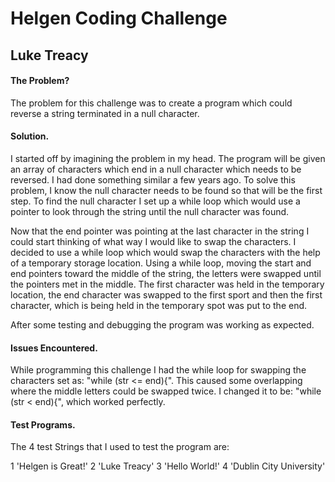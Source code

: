 # **Helgen Coding Challenge**

## **Luke Treacy**   

#### The Problem?

The problem for this challenge was to create a program which could reverse a string terminated in a null character.

#### Solution.

I started off by imagining the problem in my head. The program will be given an array of characters which end in a null character which needs to be reversed. I had done something similar a few years ago. To solve this problem, I know the null character needs to be found so that will be the first step. 
To find the null character I set up a while loop which would use a pointer to look through the string until the null character was found.

Now that the end pointer was pointing at the last character in the string I could start thinking of what way I would like to swap the characters. I decided to use a while loop which would swap the characters with the help of a temporary storage location. Using a while loop, moving the start and end pointers toward the middle of the string, the letters were swapped until the pointers met in the middle. The first character was held in the temporary location, the end character was swapped to the first sport and then the first character, which is being held in the temporary spot was put to the end.

After some testing and debugging the program was working as expected.

#### Issues Encountered.

While programming this challenge I had the while loop for swapping the characters set as:   "while (str <= end){". This caused some overlapping where the middle letters could be swapped twice. I changed it to be: "while (str < end){", which worked perfectly.

#### Test Programs.

The 4 test Strings that I used to test the program are: 

1 'Helgen is Great!'
2 'Luke Treacy'
3 'Hello World!'
4 'Dublin City University'


